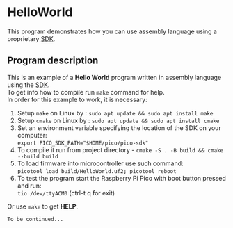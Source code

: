 HelloWorld
===========
This program demonstrates how you can use assembly language using a proprietary [SDK][picosdk].

Program description
-------------------
This is an example of a **Hello World** program written in assembly language using the [SDK][picosdk].  
To get info how to compile run `make` command for help.  
In order for this example to work, it is necessary:
1. Setup `make` on Linux by : `sudo apt update && sudo apt install make`
2. Setup `cmake` on Linux by : `sudo apt update && sudo apt install cmake`
3. Set an environment variable specifying the location of the SDK on your computer:  
`export PICO_SDK_PATH="$HOME/pico/pico-sdk"`
4. To compile it run from project directory - `cmake -S . -B build && cmake --build build`
5. To load firmware into microcontroller use such command:  
`picotool load build/HelloWorld.uf2; picotool reboot`
6. To test the program start the Raspberry Pi Pico with boot button pressed and run:  
`tio /dev/ttyACM0` (ctrl-t q for exit)

Or use `make` to get **HELP**.

`To be continued...`

[picosdk]:https://github.com/raspberrypi/pico-sdk.git
